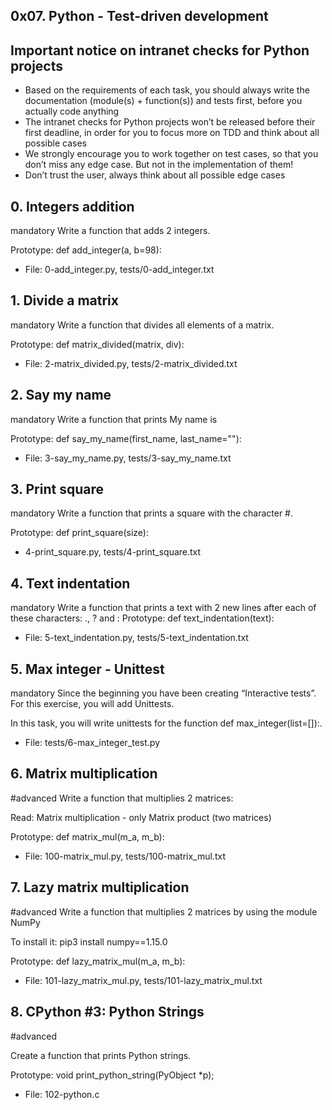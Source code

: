 ## 0x07. Python - Test-driven development

## Important notice on intranet checks for Python projects

* Based on the requirements of each task, you should always write the documentation (module(s) + function(s)) and tests first, before you actually code anything
* The intranet checks for Python projects won’t be released before their first deadline, in order for you to focus more on TDD and think about all possible cases
* We strongly encourage you to work together on test cases, so that you don’t miss any edge case. But not in the implementation of them!
* Don’t trust the user, always think about all possible edge cases


## 0. Integers addition
mandatory
Write a function that adds 2 integers.

Prototype: def add_integer(a, b=98):
* File: 0-add_integer.py, tests/0-add_integer.txt



## 1. Divide a matrix
mandatory
Write a function that divides all elements of a matrix.

Prototype: def matrix_divided(matrix, div):
* File: 2-matrix_divided.py, tests/2-matrix_divided.txt



## 2. Say my name
mandatory
Write a function that prints My name is <first name> <last name>

Prototype: def say_my_name(first_name, last_name=""):
* File: 3-say_my_name.py, tests/3-say_my_name.txt 




## 3. Print square
mandatory
Write a function that prints a square with the character #.

Prototype: def print_square(size):
* 4-print_square.py, tests/4-print_square.txt




## 4. Text indentation
mandatory
Write a function that prints a text with 2 new lines after each of these characters: ., ? and :
Prototype: def text_indentation(text):
* File: 5-text_indentation.py, tests/5-text_indentation.txt



## 5. Max integer - Unittest
mandatory
Since the beginning you have been creating “Interactive tests”. For this exercise, you will add Unittests.

In this task, you will write unittests for the function def max_integer(list=[]):.
* File: tests/6-max_integer_test.py 


## 6. Matrix multiplication
#advanced
Write a function that multiplies 2 matrices:

Read: Matrix multiplication - only Matrix product (two matrices)

Prototype: def matrix_mul(m_a, m_b):
* File: 100-matrix_mul.py, tests/100-matrix_mul.txt



## 7. Lazy matrix multiplication
#advanced
Write a function that multiplies 2 matrices by using the module NumPy

To install it: pip3 install numpy==1.15.0

Prototype: def lazy_matrix_mul(m_a, m_b):
* File: 101-lazy_matrix_mul.py, tests/101-lazy_matrix_mul.txt



## 8. CPython #3: Python Strings
#advanced

Create a function that prints Python strings.

Prototype: void print_python_string(PyObject *p);
* File: 102-python.c

